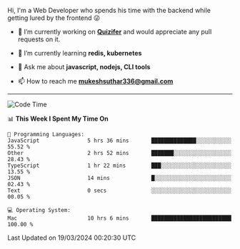 Hi, I'm a Web Developer who spends his time with the backend while getting lured by the frontend 😜

- 🔭 I’m currently working on **[Quizifer](https://github.com/SutharMukesh/Quizifer/)** and would appreciate any pull requests on it.

- 🌱 I’m currently learning **redis, kubernetes**

- 💬 Ask me about **javascript, nodejs, CLI tools**

- 📫 How to reach me **mukeshsuthar336@gmail.com**

---
<!--START_SECTION:waka-->
![Code Time](http://img.shields.io/badge/Code%20Time-2%2C880%20hrs%2019%20mins-blue)

📊 **This Week I Spent My Time On** 

```text
💬 Programming Languages: 
JavaScript               5 hrs 36 mins       ██████████████░░░░░░░░░░░   55.52 % 
Other                    2 hrs 52 mins       ███████░░░░░░░░░░░░░░░░░░   28.43 % 
TypeScript               1 hr 22 mins        ███░░░░░░░░░░░░░░░░░░░░░░   13.55 % 
JSON                     14 mins             █░░░░░░░░░░░░░░░░░░░░░░░░   02.43 % 
Text                     0 secs              ░░░░░░░░░░░░░░░░░░░░░░░░░   00.05 % 

💻 Operating System: 
Mac                      10 hrs 6 mins       █████████████████████████   100.00 % 
```


 Last Updated on 19/03/2024 00:20:30 UTC
<!--END_SECTION:waka-->
